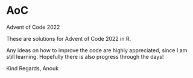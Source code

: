 # AoC
Advent of Code 2022

These are solutions for Advent of Code 2022 in R.

Any ideas on how to improve the code are highly appreciated, since I am still learning. Hopefully there is also progress through the days!

Kind Regards,
Anouk
